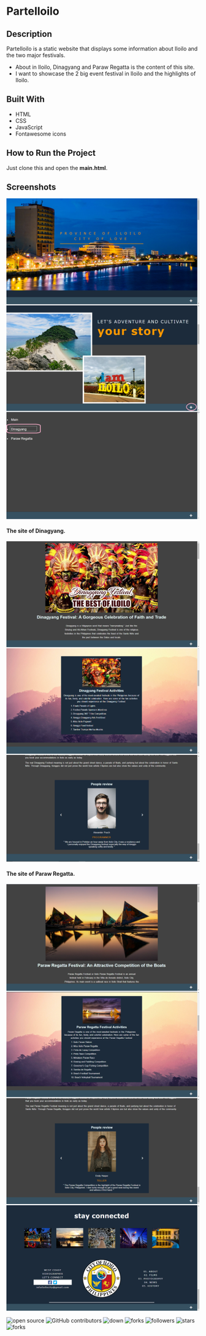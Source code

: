 # ParteIloilo

## Description
ParteIloilo is a static website that displays some information about Iloilo and the two major festivals.

- About in Iloilo, Dinagyang and Paraw Regatta is the content of this site.
- I want to showcase the 2 big event festival in Iloilo and the highlights of Iloilo.

## Built With
- HTML
- CSS
- JavaScript
- Fontawesome icons

## How to Run the Project
Just clone this and open the **main.html**.

## Screenshots
![none](screenshots/1.png?raw=true)
![none](screenshots/2.png?raw=true) 
![none](screenshots/3.png?raw=true)
#### The site of Dinagyang.
![none](screenshots/4.png?raw=true)
![none](screenshots/5.png?raw=true) 
![none](screenshots/6.png?raw=true)
#### The site of Paraw Regatta.
![none](screenshots/7.png?raw=true)
![none](screenshots/8.png?raw=true) 
![none](screenshots/9.png?raw=true)
![none](screenshots/10.png?raw=true)

![open source](https://img.shields.io/badge/Open%20Source-%F0%9F%92%9A-white)
![GitHub contributors](https://img.shields.io/github/contributors/Llanz-dev/ParteIloilo)
![down](https://img.shields.io/github/downloads/Llanz-dev/ParteIloilo/total)
![forks](https://img.shields.io/github/last-commit/Llanz-dev/ParteIloilo)
![followers](https://img.shields.io/github/followers/Llanz-dev?style=social)
![stars](https://img.shields.io/github/stars/Llanz-dev?style=social)
![forks](https://img.shields.io/github/forks/Llanz-dev/ParteIloilo?style=social)

